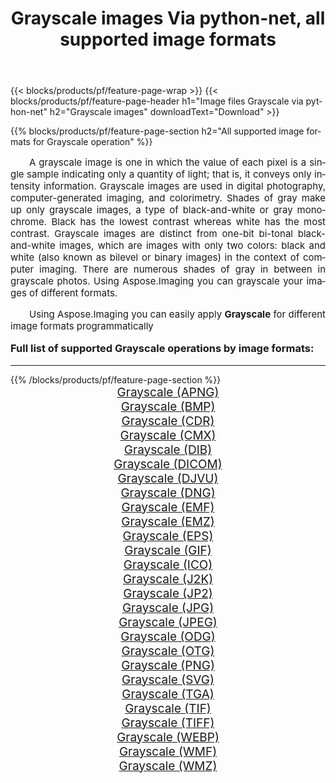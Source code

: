 ﻿---
title: Grayscale images Via python-net, all supported image formats 
weight: 3920
url: /es/python-net/grayscale/ 
lang: es
langdirlevel: 2
locales: zh-hans,ja,it,ru,de,es,fr,nl,id,lt,pl,pt,vi,tr,ko,zh-hant,ar,hi,th,sv,cs,uk,he
description: Using Aspose.Imaging you can easily Grayscale images Via python-net
---

{{< blocks/products/pf/feature-page-wrap >}}
{{< blocks/products/pf/feature-page-header h1="Image files Grayscale via python-net" h2="Grayscale images" downloadText="Download" >}}


{{% blocks/products/pf/feature-page-section  h2="All supported image formats for Grayscale operation" %}}
<p align="justify" style="text-indent:2em;font-size:15px;">
A grayscale image is one in which the value of each pixel is a single sample indicating only a quantity of light; that is, it conveys only intensity information. Grayscale images are used in digital photography, computer-generated imaging, and colorimetry. Shades of gray make up only grayscale images, a type of black-and-white or gray monochrome. Black has the lowest contrast whereas white has the most contrast. Grayscale images are distinct from one-bit bi-tonal black-and-white images, which are images with only two colors: black and white (also known as bilevel or binary images) in the context of computer imaging. There are numerous shades of gray in between in grayscale photos. Using Aspose.Imaging you can grayscale your images of different formats.
</p>
<p align="justify" style="text-indent:2em;font-size:15px;">
Using Aspose.Imaging you can easily apply <b>Grayscale</b> for different image formats programmatically
</p>
<h3 style="margin-top:16px;">
Full list of supported Grayscale operations by image formats:
</h3>
<hr/>
{{% /blocks/products/pf/feature-page-section %}}
<div class="container-fluid productfamilypage bg-gray">
    <div class="convertypes bg-gray agp-content section">
        <div class="container">
		<div class="row other-converters" style="gap: 10px;font-size: 19px;text-align:center;">
		    <div class='col-md-3 other-converter remove-lp remove-rp'><a href="/imaging/es/python-net/grayscale/apng/" style="padding:15px;">Grayscale (APNG)</a></div><div class='col-md-3 other-converter remove-lp remove-rp'><a href="/imaging/es/python-net/grayscale/bmp/" style="padding:15px;">Grayscale (BMP)</a></div><div class='col-md-3 other-converter remove-lp remove-rp'><a href="/imaging/es/python-net/grayscale/cdr/" style="padding:15px;">Grayscale (CDR)</a></div><div class='col-md-3 other-converter remove-lp remove-rp'><a href="/imaging/es/python-net/grayscale/cmx/" style="padding:15px;">Grayscale (CMX)</a></div><div class='col-md-3 other-converter remove-lp remove-rp'><a href="/imaging/es/python-net/grayscale/dib/" style="padding:15px;">Grayscale (DIB)</a></div><div class='col-md-3 other-converter remove-lp remove-rp'><a href="/imaging/es/python-net/grayscale/dicom/" style="padding:15px;">Grayscale (DICOM)</a></div><div class='col-md-3 other-converter remove-lp remove-rp'><a href="/imaging/es/python-net/grayscale/djvu/" style="padding:15px;">Grayscale (DJVU)</a></div><div class='col-md-3 other-converter remove-lp remove-rp'><a href="/imaging/es/python-net/grayscale/dng/" style="padding:15px;">Grayscale (DNG)</a></div><div class='col-md-3 other-converter remove-lp remove-rp'><a href="/imaging/es/python-net/grayscale/emf/" style="padding:15px;">Grayscale (EMF)</a></div><div class='col-md-3 other-converter remove-lp remove-rp'><a href="/imaging/es/python-net/grayscale/emz/" style="padding:15px;">Grayscale (EMZ)</a></div><div class='col-md-3 other-converter remove-lp remove-rp'><a href="/imaging/es/python-net/grayscale/eps/" style="padding:15px;">Grayscale (EPS)</a></div><div class='col-md-3 other-converter remove-lp remove-rp'><a href="/imaging/es/python-net/grayscale/gif/" style="padding:15px;">Grayscale (GIF)</a></div><div class='col-md-3 other-converter remove-lp remove-rp'><a href="/imaging/es/python-net/grayscale/ico/" style="padding:15px;">Grayscale (ICO)</a></div><div class='col-md-3 other-converter remove-lp remove-rp'><a href="/imaging/es/python-net/grayscale/j2k/" style="padding:15px;">Grayscale (J2K)</a></div><div class='col-md-3 other-converter remove-lp remove-rp'><a href="/imaging/es/python-net/grayscale/jp2/" style="padding:15px;">Grayscale (JP2)</a></div><div class='col-md-3 other-converter remove-lp remove-rp'><a href="/imaging/es/python-net/grayscale/jpg/" style="padding:15px;">Grayscale (JPG)</a></div><div class='col-md-3 other-converter remove-lp remove-rp'><a href="/imaging/es/python-net/grayscale/jpeg/" style="padding:15px;">Grayscale (JPEG)</a></div><div class='col-md-3 other-converter remove-lp remove-rp'><a href="/imaging/es/python-net/grayscale/odg/" style="padding:15px;">Grayscale (ODG)</a></div><div class='col-md-3 other-converter remove-lp remove-rp'><a href="/imaging/es/python-net/grayscale/otg/" style="padding:15px;">Grayscale (OTG)</a></div><div class='col-md-3 other-converter remove-lp remove-rp'><a href="/imaging/es/python-net/grayscale/png/" style="padding:15px;">Grayscale (PNG)</a></div><div class='col-md-3 other-converter remove-lp remove-rp'><a href="/imaging/es/python-net/grayscale/svg/" style="padding:15px;">Grayscale (SVG)</a></div><div class='col-md-3 other-converter remove-lp remove-rp'><a href="/imaging/es/python-net/grayscale/tga/" style="padding:15px;">Grayscale (TGA)</a></div><div class='col-md-3 other-converter remove-lp remove-rp'><a href="/imaging/es/python-net/grayscale/tif/" style="padding:15px;">Grayscale (TIF)</a></div><div class='col-md-3 other-converter remove-lp remove-rp'><a href="/imaging/es/python-net/grayscale/tiff/" style="padding:15px;">Grayscale (TIFF)</a></div><div class='col-md-3 other-converter remove-lp remove-rp'><a href="/imaging/es/python-net/grayscale/webp/" style="padding:15px;">Grayscale (WEBP)</a></div><div class='col-md-3 other-converter remove-lp remove-rp'><a href="/imaging/es/python-net/grayscale/wmf/" style="padding:15px;">Grayscale (WMF)</a></div><div class='col-md-3 other-converter remove-lp remove-rp'><a href="/imaging/es/python-net/grayscale/wmz/" style="padding:15px;">Grayscale (WMZ)</a></div>
                </div>
        </div>
    </div>
</div>
<br/>
